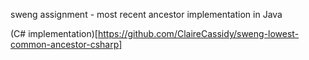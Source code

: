 sweng assignment - most recent ancestor implementation in Java

(C# implementation)[https://github.com/ClaireCassidy/sweng-lowest-common-ancestor-csharp]
